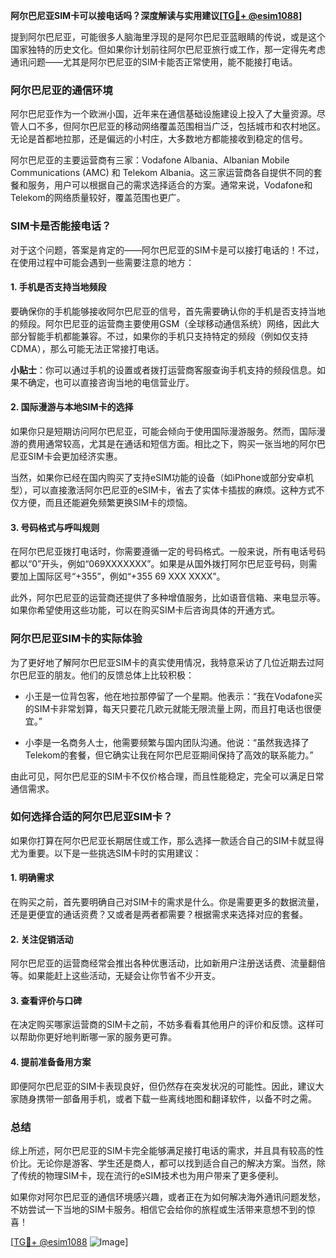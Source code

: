 **阿尔巴尼亚SIM卡可以接电话吗？深度解读与实用建议[[TG💪+ @esim1088](https://t.me/s/esim1088)]**

提到阿尔巴尼亚，可能很多人脑海里浮现的是阿尔巴尼亚蓝眼睛的传说，或是这个国家独特的历史文化。但如果你计划前往阿尔巴尼亚旅行或工作，那一定得先考虑通讯问题——尤其是阿尔巴尼亚的SIM卡能否正常使用，能不能接打电话。

### 阿尔巴尼亚的通信环境

阿尔巴尼亚作为一个欧洲小国，近年来在通信基础设施建设上投入了大量资源。尽管人口不多，但阿尔巴尼亚的移动网络覆盖范围相当广泛，包括城市和农村地区。无论是首都地拉那，还是偏远的小村庄，大多数地方都能接收到稳定的信号。

阿尔巴尼亚的主要运营商有三家：Vodafone Albania、Albanian Mobile Communications (AMC) 和 Telekom Albania。这三家运营商各自提供不同的套餐和服务，用户可以根据自己的需求选择适合的方案。通常来说，Vodafone和Telekom的网络质量较好，覆盖范围也更广。

### SIM卡是否能接电话？

对于这个问题，答案是肯定的——阿尔巴尼亚的SIM卡是可以接打电话的！不过，在使用过程中可能会遇到一些需要注意的地方：

#### 1. **手机是否支持当地频段**
   要确保你的手机能够接收阿尔巴尼亚的信号，首先需要确认你的手机是否支持当地的频段。阿尔巴尼亚的运营商主要使用GSM（全球移动通信系统）网络，因此大部分智能手机都能兼容。不过，如果你的手机只支持特定的频段（例如仅支持CDMA），那么可能无法正常接打电话。

   **小贴士**：你可以通过手机的设置或者拨打运营商客服查询手机支持的频段信息。如果不确定，也可以直接咨询当地的电信营业厅。

#### 2. **国际漫游与本地SIM卡的选择**
   如果你只是短期访问阿尔巴尼亚，可能会倾向于使用国际漫游服务。然而，国际漫游的费用通常较高，尤其是在通话和短信方面。相比之下，购买一张当地的阿尔巴尼亚SIM卡会更加经济实惠。

   当然，如果你已经在国内购买了支持eSIM功能的设备（如iPhone或部分安卓机型），可以直接激活阿尔巴尼亚的eSIM卡，省去了实体卡插拔的麻烦。这种方式不仅方便，而且还能避免频繁更换SIM卡的烦恼。

#### 3. **号码格式与呼叫规则**
   在阿尔巴尼亚拨打电话时，你需要遵循一定的号码格式。一般来说，所有电话号码都以“0”开头，例如“069XXXXXXX”。如果是从国外拨打阿尔巴尼亚号码，则需要加上国际区号“+355”，例如“+355 69 XXX XXXX”。

   此外，阿尔巴尼亚的运营商还提供了多种增值服务，比如语音信箱、来电显示等。如果你希望使用这些功能，可以在购买SIM卡后咨询具体的开通方式。

### 阿尔巴尼亚SIM卡的实际体验

为了更好地了解阿尔巴尼亚SIM卡的真实使用情况，我特意采访了几位近期去过阿尔巴尼亚的朋友。他们的反馈总体上比较积极：

- 小王是一位背包客，他在地拉那停留了一个星期。他表示：“我在Vodafone买的SIM卡非常划算，每天只要花几欧元就能无限流量上网，而且打电话也很便宜。”
  
- 小李是一名商务人士，他需要频繁与国内团队沟通。他说：“虽然我选择了Telekom的套餐，但它确实让我在阿尔巴尼亚期间保持了高效的联系能力。”

由此可见，阿尔巴尼亚的SIM卡不仅价格合理，而且性能稳定，完全可以满足日常通信需求。

### 如何选择合适的阿尔巴尼亚SIM卡？

如果你打算在阿尔巴尼亚长期居住或工作，那么选择一款适合自己的SIM卡就显得尤为重要。以下是一些挑选SIM卡时的实用建议：

#### 1. **明确需求**
   在购买之前，首先要明确自己对SIM卡的需求是什么。你是需要更多的数据流量，还是更便宜的通话资费？又或者是两者都需要？根据需求来选择对应的套餐。

#### 2. **关注促销活动**
   阿尔巴尼亚的运营商经常会推出各种优惠活动，比如新用户注册送话费、流量翻倍等。如果能赶上这些活动，无疑会让你节省不少开支。

#### 3. **查看评价与口碑**
   在决定购买哪家运营商的SIM卡之前，不妨多看看其他用户的评价和反馈。这样可以帮助你更好地判断哪一家的服务更可靠。

#### 4. **提前准备备用方案**
   即便阿尔巴尼亚的SIM卡表现良好，但仍然存在突发状况的可能性。因此，建议大家随身携带一部备用手机，或者下载一些离线地图和翻译软件，以备不时之需。

### 总结

综上所述，阿尔巴尼亚的SIM卡完全能够满足接打电话的需求，并且具有较高的性价比。无论你是游客、学生还是商人，都可以找到适合自己的解决方案。当然，除了传统的物理SIM卡，现在流行的eSIM技术也为用户带来了更多便利。

如果你对阿尔巴尼亚的通信环境感兴趣，或者正在为如何解决海外通讯问题发愁，不妨尝试一下当地的SIM卡服务。相信它会给你的旅程或生活带来意想不到的惊喜！

[[TG💪+ @esim1088](https://t.me/s/esim1088) ![Image](https://i.postimg.cc/4NQfJmqS/Snipaste-2025-05-13-00-14-12.png)]